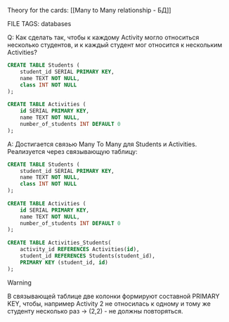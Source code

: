 
Theory for the cards: [[Many to Many relationship - БД]] 

FILE TAGS: databases

Q: Как сделать так, чтобы к каждому Activity могло относиться несколько студентов, и к каждый студент мог относится к нескольким Activities?
```sql
CREATE TABLE Students (
    student_id SERIAL PRIMARY KEY,  
    name TEXT NOT NULL,
    class INT NOT NULL
);
	
CREATE TABLE Activities (
    id SERIAL PRIMARY KEY, 
    name TEXT NOT NULL,
    number_of_students INT DEFAULT 0
);
```

A: Достигается связью Many To Many для Students и Activities. Реализуется через связывающую таблицу:
```sql
CREATE TABLE Students (
    student_id SERIAL PRIMARY KEY, 
    name TEXT NOT NULL,
    class INT NOT NULL
);
	
CREATE TABLE Activities (
    id SERIAL PRIMARY KEY, 
    name TEXT NOT NULL,
    number_of_students INT DEFAULT 0
);
	
CREATE TABLE Activities_Students(
	activity_id REFERENCES Activities(id),
	student_id REFERENCES Students(student_id),
	PRIMARY KEY (student_id, id)
);
```
	
> [!warning] 
> В связывающей таблице две колонки формируют составной PRIMARY KEY, чтобы, например Activity 2 не относилась к одному и тому же студенту несколько раз -> (2,2) - не должны повторяться.
<!--ID: 1761503739373-->
